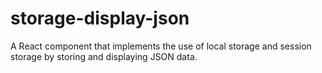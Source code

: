 # storage-display-json
A React component that implements the use of local storage and session storage by storing and displaying JSON data.
